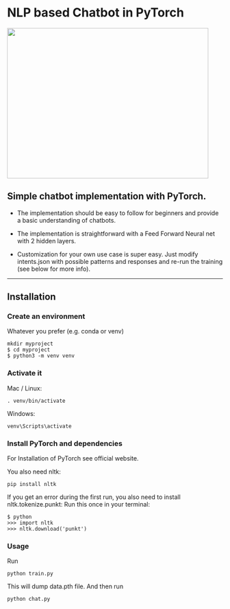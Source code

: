 # NLP based Chatbot in PyTorch
<img src="https://miro.medium.com/max/1400/1*VqLvWcTKgVpv1idxII591A.jpeg" width="470" height="350">


## Simple chatbot implementation with PyTorch.

* The implementation should be easy to follow for beginners and provide a basic understanding of chatbots.

* The implementation is straightforward with a Feed Forward Neural net with 2 hidden layers.

* Customization for your own use case is super easy. Just modify intents.json with possible patterns and responses and re-run the training (see below for more info).

---


## Installation

### Create an environment

Whatever you prefer (e.g. conda or venv)

```
mkdir myproject
$ cd myproject
$ python3 -m venv venv
```

### Activate it

Mac / Linux:
```
. venv/bin/activate
```
Windows:

```
venv\Scripts\activate
```

### Install PyTorch and dependencies

For Installation of PyTorch see official website.

You also need nltk:
```
pip install nltk
```
If you get an error during the first run, you also need to install nltk.tokenize.punkt: Run this once in your terminal:

```
$ python
>>> import nltk
>>> nltk.download('punkt')
```

### Usage

Run
```
python train.py
```
This will dump data.pth file. And then run
```
python chat.py
```
